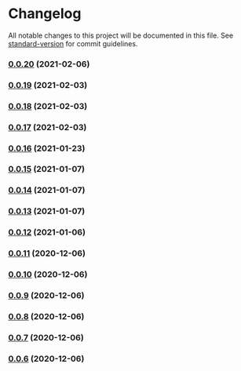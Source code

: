 # Changelog

All notable changes to this project will be documented in this file. See [standard-version](https://github.com/conventional-changelog/standard-version) for commit guidelines.

### [0.0.20](https://github.com/beuthbot/bhtbot_serviceframework/compare/v0.0.19...v0.0.20) (2021-02-06)

### [0.0.19](https://github.com/beuthbot/bhtbot_serviceframework/compare/v0.0.18...v0.0.19) (2021-02-03)

### [0.0.18](https://github.com/beuthbot/bhtbot_serviceframework/compare/v0.0.17...v0.0.18) (2021-02-03)

### [0.0.17](https://github.com/beuthbot/bhtbot_serviceframework/compare/v0.0.16...v0.0.17) (2021-02-03)

### [0.0.16](https://github.com/beuthbot/bhtbot_serviceframework/compare/v0.0.15...v0.0.16) (2021-01-23)

### [0.0.15](https://github.com/beuthbot/bhtbot_serviceframework/compare/v0.0.14...v0.0.15) (2021-01-07)

### [0.0.14](https://github.com/beuthbot/bhtbot_serviceframework/compare/v0.0.13...v0.0.14) (2021-01-07)

### [0.0.13](https://github.com/beuthbot/bhtbot_serviceframework/compare/v0.0.12...v0.0.13) (2021-01-07)

### [0.0.12](https://github.com/beuthbot/bhtbot_serviceframework/compare/v0.0.11...v0.0.12) (2021-01-06)

### [0.0.11](https://github.com/sickred/bhtbot/compare/v0.0.10...v0.0.11) (2020-12-06)

### [0.0.10](https://github.com/sickred/bhtbot/compare/v0.0.9...v0.0.10) (2020-12-06)

### [0.0.9](https://github.com/sickred/bhtbot/compare/v0.0.8...v0.0.9) (2020-12-06)

### [0.0.8](https://github.com/sickred/bhtbot/compare/v0.0.7...v0.0.8) (2020-12-06)

### [0.0.7](https://github.com/sickred/bhtbot/compare/v0.0.6...v0.0.7) (2020-12-06)

### [0.0.6](https://github.com/sickred/bhtbot/compare/v1.0.4...v0.0.6) (2020-12-06)
